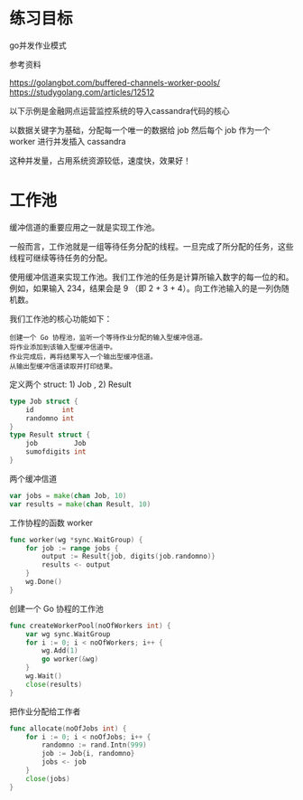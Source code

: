 练习目标
=======
go并发作业模式

参考资料

https://golangbot.com/buffered-channels-worker-pools/  
https://studygolang.com/articles/12512

以下示例是金融网点运营监控系统的导入cassandra代码的核心

以数据关键字为基础，分配每一个唯一的数据给 job
然后每个 job 作为一个 worker 进行并发插入 cassandra

这种并发量，占用系统资源较低，速度快，效果好！

工作池
=====

缓冲信道的重要应用之一就是实现工作池。

一般而言，工作池就是一组等待任务分配的线程。一旦完成了所分配的任务，这些线程可继续等待任务的分配。

使用缓冲信道来实现工作池。我们工作池的任务是计算所输入数字的每一位的和。例如，如果输入 234，结果会是 9
（即 2 + 3 + 4）。向工作池输入的是一列伪随机数。

我们工作池的核心功能如下：

    创建一个 Go 协程池，监听一个等待作业分配的输入型缓冲信道。  
    将作业添加到该输入型缓冲信道中。  
    作业完成后，再将结果写入一个输出型缓冲信道。  
    从输出型缓冲信道读取并打印结果。  

定义两个 struct: 1) Job , 2) Result

```go
type Job struct {  
    id       int
    randomno int
}
type Result struct {  
    job         Job
    sumofdigits int
}
```

两个缓冲信道

```go
var jobs = make(chan Job, 10)  
var results = make(chan Result, 10)
```

工作协程的函数 worker

```go
func worker(wg *sync.WaitGroup) {  
    for job := range jobs {
        output := Result{job, digits(job.randomno)}
        results <- output
    }
    wg.Done()
}
```

创建一个 Go 协程的工作池

```go
func createWorkerPool(noOfWorkers int) {  
    var wg sync.WaitGroup
    for i := 0; i < noOfWorkers; i++ {
        wg.Add(1)
        go worker(&wg)
    }
    wg.Wait()
    close(results)
}
```

把作业分配给工作者

```go
func allocate(noOfJobs int) {  
    for i := 0; i < noOfJobs; i++ {
        randomno := rand.Intn(999)
        job := Job{i, randomno}
        jobs <- job
    }
    close(jobs)
}
```